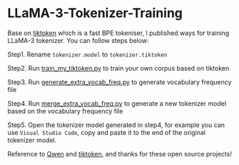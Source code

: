 # LLaMA-3-Tokenizer-Training

Base on [tiktoken](https://github.com/openai/tiktoken) which is a fast BPE tokeniser, I published ways for training LLaMA-3 tokenizer. You can follow steps below:

Step1. Rename `tokenizer.model` to `tokenizer.tiktoken`

Step2. Run [train_my_tiktoken.py](https://github.com/FrankMinions/LLaMA-3-Tokenizer-Training/blob/main/train_my_tiktoken.py) to train your own corpus based on tiktoken

Step3. Run [generate_extra_vocab_freq.py](https://github.com/FrankMinions/LLaMA-3-Tokenizer-Training/blob/main/generate_extra_vocab_freq.py) to generate vocabulary frequency file

Step4. Run [merge_extra_vocab_freq.py](https://github.com/FrankMinions/LLaMA-3-Tokenizer-Training/blob/main/merge_extra_vocab_freq.py) to generate a new tokenizer model based on the vocabulary frequency file

Step5. Open the tokenizer model generated in step4, for example you can use `Visual Studio Code`, copy and paste it to the end of the original tokenizer model.

Reference to [Qwen](https://github.com/QwenLM/Qwen) and [tiktoken](https://github.com/openai/tiktoken), and thanks for these open source projects!
